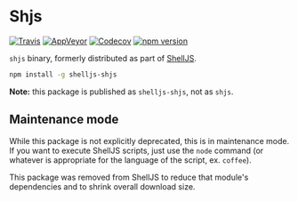# Shjs

[![Travis](https://img.shields.io/travis/shelljs/shjs/master.svg?style=flat-square&label=unix)](https://travis-ci.org/shelljs/shjs)
[![AppVeyor](https://img.shields.io/appveyor/ci/shelljs/shjs/master.svg?style=flat-square&label=windows)](https://ci.appveyor.com/project/shelljs/shjs/branch/master)
[![Codecov](https://img.shields.io/codecov/c/github/shelljs/shjs/master.svg?style=flat-square&label=coverage)](https://codecov.io/gh/shelljs/shjs)
[![npm version](https://img.shields.io/npm/v/shelljs-shjs.svg?style=flat-square)](https://www.npmjs.com/package/shelljs-shjs)

`shjs` binary, formerly distributed as part of
[ShellJS](https://github.com/shelljs/shelljs).

```sh
npm install -g shelljs-shjs
```

**Note:** this package is published as `shelljs-shjs`, not as `shjs`.

## Maintenance mode

While this package is not explicitly deprecated, this is in maintenance mode. If
you want to execute ShellJS scripts, just use the `node` command (or whatever is
appropriate for the language of the script, ex. `coffee`).

This package was removed from ShellJS to reduce that module's dependencies and
to shrink overall download size.
